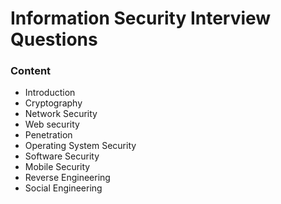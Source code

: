 # Information Security Interview Questions

### Content

- Introduction
- Cryptography
- Network Security
- Web security
- Penetration
- Operating System Security
- Software Security
- Mobile Security
- Reverse Engineering
- Social Engineering